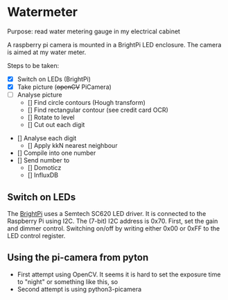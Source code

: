 # Watermeter

Purpose: read water metering gauge in my electrical cabinet

A raspberry pi camera is mounted in a BrightPi LED enclosure. The camera is
aimed at my water meter.

Steps to be taken:
* [x] Switch on LEDs (BrightPi) 
* [x] Take picture (~~openCV~~ PiCamera) 
* [ ] Analyse picture
    * [] Find circle contours (Hough transform) 
    * [] Find rectangular contour (see credit card OCR) 
    * [] Rotate to level 
    * [] Cut out each digit 
* [] Analyse each digit 
    * [] Apply kkN nearest neighbour 
* [] Compile into one number 
* [] Send number to 
    * [] Domoticz 
    * [] InfluxDB 

## Switch on LEDs
The [BrightPi](https://uk.pi-supply.com/products/bright-pi-bright-white-ir-camera-light-raspberry-pi) uses a Semtech SC620 LED driver. It is connected to the Raspberry Pi using I2C.
The (7-bit) I2C address is 0x70. First, set the gain and dimmer control. Switching on/off by writing either 0x00 or 0xFF to the LED control register.

## Using the pi-camera from pyton
- First attempt using OpenCV. It seems it is hard to set the exposure time to "night" or something like this, so
- Second attempt is using python3-picamera


